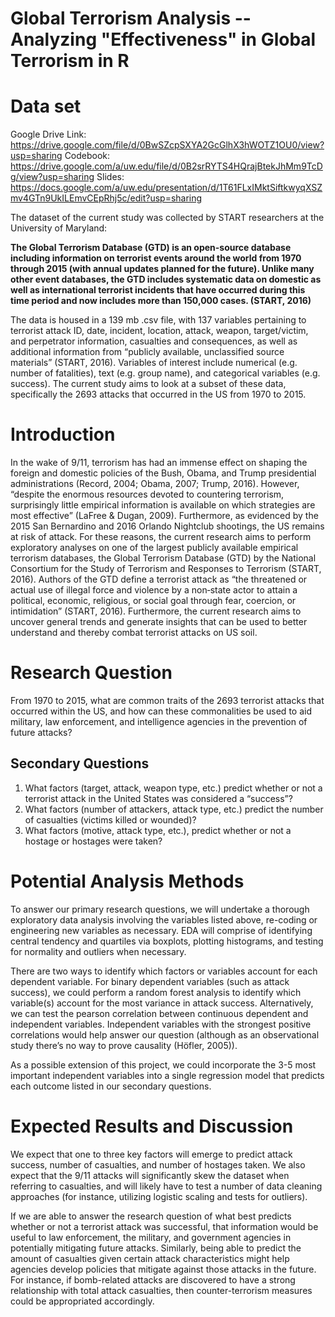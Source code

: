 # Global Terrorism Analysis -- Analyzing "Effectiveness" in Global Terrorism in R

# Data set

Google Drive Link: https://drive.google.com/file/d/0BwSZcpSXYA2GcGlhX3hWOTZ1OU0/view?usp=sharing
Codebook: https://drive.google.com/a/uw.edu/file/d/0B2srRYTS4HQrajBtekJhMm9TcDg/view?usp=sharing
Slides: https://docs.google.com/a/uw.edu/presentation/d/1T61FLxIMktSiftkwyqXSZmv4GTn9UkILEmvCEpRhj5c/edit?usp=sharing

The dataset of the current study was collected by START researchers at the University of Maryland:

__The Global Terrorism Database (GTD) is an open-source database including information on terrorist events around the world from 1970 through 2015 (with annual updates planned for the future). Unlike many other event databases, the GTD includes systematic data on domestic as well as international terrorist incidents that have occurred during this time period and now includes more than 150,000 cases. (START, 2016)__

The data is housed in a 139 mb .csv file, with 137 variables pertaining to terrorist attack ID, date, incident, location, attack, weapon, target/victim, and perpetrator information, casualties and consequences, as well as additional information from “publicly available, unclassified source materials” (START, 2016). Variables of interest include numerical (e.g. number of fatalities), text (e.g. group name), and categorical variables (e.g. success). The current study aims to look at a subset of these data, specifically the 2693 attacks that occurred in the US from 1970 to 2015. 
   
  
# Introduction

In the wake of 9/11, terrorism has had an immense effect on shaping the foreign and domestic policies of the Bush, Obama, and Trump presidential administrations (Record, 2004; Obama, 2007; Trump, 2016). However, “despite the enormous resources devoted to countering terrorism, surprisingly little empirical information is available on which strategies are most effective” (LaFree & Dugan, 2009). Furthermore, as evidenced by the 2015 San Bernardino and 2016 Orlando Nightclub shootings, the US remains at risk of attack. For these reasons, the current research aims to perform exploratory analyses on one of the largest publicly available empirical terrorism databases, the Global Terrorism Database (GTD) by the National Consortium for the Study of Terrorism and Responses to Terrorism (START, 2016). Authors of the GTD define a terrorist attack as “the threatened or actual use of illegal force and violence by a non‐state actor to attain a political, economic, religious, or social goal through fear, coercion, or intimidation” (START, 2016). Furthermore, the current research aims to uncover general trends and generate insights that can be used to better understand and thereby combat terrorist attacks on US soil.	

# Research Question

From 1970 to 2015, what are common traits of the 2693 terrorist attacks that occurred within the US, and how can these commonalities be used to aid military, law enforcement, and intelligence agencies in the prevention of future attacks?

## Secondary Questions

1. What factors (target, attack, weapon type, etc.) predict whether or not a terrorist attack in the United States was considered a “success”?
2. What factors (number of attackers, attack type, etc.) predict the number of casualties (victims killed or wounded)?
3. What factors (motive, attack type, etc.), predict whether or not a hostage or hostages were taken?

# Potential Analysis Methods

To answer our primary research questions, we will undertake a thorough exploratory data analysis involving the variables listed above, re-coding or engineering new variables as necessary. EDA will comprise of identifying central tendency and quartiles via boxplots, plotting histograms, and testing for normality and outliers when necessary.

There are two ways to identify which factors or variables account for each dependent variable. For binary dependent variables (such as attack success), we could perform a random forest analysis to identify which variable(s) account for the most variance in attack success. Alternatively, we can test the pearson correlation between continuous dependent and independent variables. Independent variables with the strongest positive correlations would help answer our question (although as an observational study there’s no way to prove causality (Höfler, 2005)).

As a possible extension of this project, we could incorporate the 3-5 most important independent variables into a single regression model that predicts each outcome listed in our secondary questions.

# Expected Results and Discussion

We expect that one to three key factors will emerge to predict attack success, number of casualties, and number of hostages taken. We also expect that the 9/11 attacks will significantly skew the dataset when referring to casualties, and will likely have to test a number of data cleaning approaches (for instance, utilizing logistic scaling and tests for outliers).

If we are able to answer the research question of what best predicts whether or not a terrorist attack was successful, that information would be useful to law enforcement, the military, and government agencies in potentially mitigating future attacks. Similarly, being able to predict the amount of casualties given certain attack characteristics might help agencies develop policies that mitigate against those attacks in the future. For instance, if bomb-related attacks are discovered to have a strong relationship with total attack casualties, then counter-terrorism measures could be appropriated accordingly.
